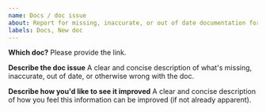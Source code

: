 ```yaml
---
name: Docs / doc issue
about: Report for missing, inaccurate, or out of date documentation for Begin Docs (docs.begin.com)
labels: Docs, New doc
---
```

**Which doc?**
Please provide the link.


**Describe the doc issue**
A clear and concise description of what's missing, inaccurate, out of date, or otherwise wrong with the doc.


**Describe how you'd like to see it improved**
A clear and concise description of how you feel this information can be improved (if not already apparent).
